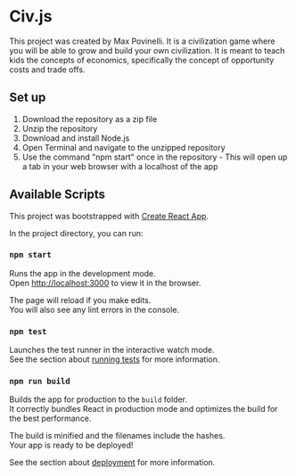 # Civ.js
This project was created by Max Povinelli.
It is a civilization game where you will be able to grow and build your own civilization.
It is meant to teach kids the concepts of economics, specifically the concept of opportunity costs and trade offs.

## Set up
1. Download the repository as a zip file
2. Unzip the repository
3. Download and install Node.js
4. Open Terminal and navigate to the unzipped repository
5. Use the command "npm start" once in the repository - This will open up a tab in your web browser with a localhost of the app


## Available Scripts
This project was bootstrapped with [Create React App](https://github.com/facebook/create-react-app).

In the project directory, you can run:

### `npm start`

Runs the app in the development mode.<br>
Open [http://localhost:3000](http://localhost:3000) to view it in the browser.

The page will reload if you make edits.<br>
You will also see any lint errors in the console.

### `npm test`

Launches the test runner in the interactive watch mode.<br>
See the section about [running tests](https://facebook.github.io/create-react-app/docs/running-tests) for more information.

### `npm run build`

Builds the app for production to the `build` folder.<br>
It correctly bundles React in production mode and optimizes the build for the best performance.

The build is minified and the filenames include the hashes.<br>
Your app is ready to be deployed!

See the section about [deployment](https://facebook.github.io/create-react-app/docs/deployment) for more information.
